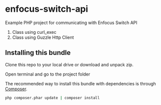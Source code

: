 # enfocus-switch-api

Example PHP project for communicating with Enfocus Switch API

1. Class using curl_exec
2. Class using Guzzle Http Client

## Installing this bundle

Clone this repo to your local drive or download and unpack zip.

Open terminal and go to the project folder

The recommended way to install this bundle with dependencies is through
[Composer](http://getcomposer.org).

```bash
php composer.phar update | composer install
```
